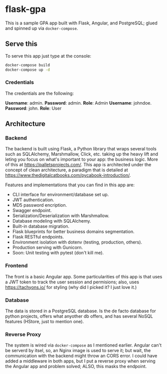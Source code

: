 # flask-gpa

This is a sample GPA app built with Flask, Angular, and PostgreSQL; glued and spinned up via `docker-compose`.

## Serve this

To serve this app just type at the console:

``` bash
docker-compose build
docker-compose up -d
```
### Credentials

The credentials are the following:

**Username**: admin. **Password**: admin. **Role**: Admin
**Username**: johndoe. **Password**: john. **Role**: User

## Architecture

### Backend
The backend is built using Flask, a Python library that wraps several tools such as SQLAlchemy, Marshmallow, Click, etc. taking up the heavy lift and leting you focus on what's important to your app: the business logic. More of this at https://palletsprojects.com/.
This app is architected under the concept of clean architecture, a paradigm that is detailed at https://www.thedigitalcatbooks.com/pycabook-introduction/.

Features and implementations that you can find in this app are:
- CLI interface for environment/database set up. 
- JWT authentication.
- MD5 password encription.
- Swagger endpoint.
- Serialization/Deserialization with Marshmallow.
- Database modeling with SQLAlchemy.
- Built-in database migration.
- Flask blueprints for better business domains segmentation.
- Flask RESTful endpoints.
- Environment isolation with dotenv (testing, production, others).
- Production serving with Gunicorn.
- Soon: Unit testing with pytest (don't kill me).

### Frontend
The front is a basic Angular app. Some particularities of this app is that uses a JWT token to track the user session and permisions; also, uses https://tachyons.io/ for styling (why did I picked it? I just love it.)

### Database
The data is stored in a PostgreSQL database. Is the de facto database for python projects, offers what anyother db offers, and has several NoSQL features (HStore, just to mention one).

### Reverse Proxy
The system is wired via `docker-compose` as I mentioned earlier. Angular can't be serverd by itsel, so, an Nginx image is used to serve it; but wait, the communication with the backend might throw an CORS error. I could have added a middleware in both apps, but I put a reverse proxy when serving the Angular app and problem solved; ALSO, this masks the endpoint.

